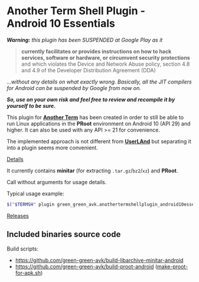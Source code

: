 # Another Term Shell Plugin - Android&nbsp;10 Essentials

***Warning:** this plugin has been SUSPENDED at Google Play as it*
>**currently facilitates or provides instructions on how to hack services,
>software or hardware, or circumvent security protections**
>and which violates the Device and Network Abuse policy,
>section 4.8 and 4.9 of the Developer Distribution Agreement (DDA)

*...without any details on what exactly wrong.
Basically, all the JIT compilers for Android can be suspended by Google from now on.*

***So, use on your own risk and feel free to review and recompile it by yourself to be sure.***

This plugin for [**Another Term**](https://github.com/green-green-avk/AnotherTerm) has been created in order
to still be able to run Linux applications in the **PRoot** environment on Android&nbsp;10 (API&nbsp;29) and higher.
It can also be used with any API&nbsp;>=&nbsp;21 for convenience.

The implemented approach is not different from [**UserLAnd**](https://github.com/CypherpunkArmory/UserLAnd)
but separating it into a plugin seems more convenient.

[Details](https://green-green-avk.github.io/AnotherTerm-docs/local-shell-w-x.html#main_content)

It currently contains **minitar** (for extracting `.tar.gz`/`bz2`/`xz`) and **PRoot**.

Call without arguments for usage details.

Typical usage example:
```sh
$("$TERMSH" plugin green_green_avk.anothertermshellplugin_android10essentials minitar) < some.tar.xz
```

[Releases](https://github.com/green-green-avk/AnotherTermShellPlugin-Android10Essentials/releases)

## Included binaries source code

Build scripts:
* <https://github.com/green-green-avk/build-libarchive-minitar-android>
* <https://github.com/green-green-avk/build-proot-android> ([make-proot-for-apk.sh](https://github.com/green-green-avk/build-proot-android/blob/master/make-proot-for-apk.sh))
